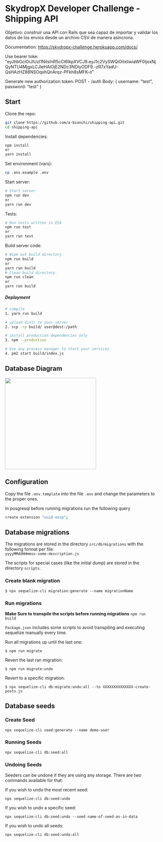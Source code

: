 # SkydropX Developer Challenge - Shipping API
Objetivo: construir una API con Rails que sea capaz de importar y validar los datos de los envíos desde un archivo CSV de manera asíncrona.


Documentation: https://skydropx-challenge.herokuapp.com/docs/

Use bearer toke: "eyJhbGciOiJIUzI1NiIsInR5cCI6IkpXVCJ9.eyJ1c2VySWQiOiIxIiwiaWF0IjoxNjQyNTU4MjgxLCJleHAiOjE2NDc3NDIyODF9.-zR7xYadU-QsHAzHZ88NSOqxhQnArqz-PFkh8sMFK-o"

Generate new authorization token: POST - /auth
Body: {
 username: "test",
 password: "test"
}
## Start

Clone the repo:
```sh
git clone https://github.com/a-bianchi/shipping-api.git
cd shipping-api
```

Install dependencies:
```sh
npm install
or
yarn install
```

Set environment (vars):
```sh
cp .env.example .env
```

Start server:
```sh
# Start server
npm run dev
or
yarn run dev
```

Tests:
```sh
# Run tests written in ES6 
npm run test
or
yarn run test
```

Build server code:
```sh
# Wipe out build directory
npm run build
or
yarn run build
# Clean build directory.
npm run clean
or
yarn run build
```

##### Deployment

```sh
# compile
1. yarn run build

# upload dist/ to your server
2. scp -rp build/ user@dest:/path

# install production dependencies only
3. npm --production

# Use any process manager to start your services
4. pm2 start build/index.js
```
## Database Diagram
<img src="https://github.com/a-bianchi/shipping-api/blob/master/docs/diagram.png" width= 300 />

## Configuration

Copy the file `.env.template` into the file `.env` and change the parameters to the proper ones.

In posgresql before running migrations run the following query
```sh
create extension "uuid-ossp";
```

## Database migrations

The migrations are stored in the directory `src/db/migrations` with the following format per file:<br>
`yyyyMMddHHmmss-some-description.js`

The scripts for special cases (like the initial dump) are stored in the directory `scripts`.

### Create blank migration

```
$ npx sequelize-cli migration:generate --name migrationName
```

### Run migrations

**Make Sure to transpile the scripts before running migrations** `npm run build`

`Package.json` includes some scripts to avoid transpiling and executing sequelize manually every time.

Run all migrations up until the last one:

```
$ npm run migrate
```

Revert the last ran migration:

```
$ npm run migrate:undo
```

Revert to a specific migration:

```
$ npx sequelize-cli db:migrate:undo:all --to XXXXXXXXXXXXXX-create-posts.js
```

## Database seeds

### Create Seed

```
npx sequelize-cli seed:generate --name demo-user
```

### Running Seeds

```
npx sequelize-cli db:seed:all
```

### Undoing Seeds

Seeders can be undone if they are using any storage. There are two commands available for that:

If you wish to undo the most recent seed:

```
npx sequelize-cli db:seed:undo
```

If you wish to undo a specific seed:

```
npx sequelize-cli db:seed:undo --seed name-of-seed-as-in-data
```

If you wish to undo all seeds:

```
npx sequelize-cli db:seed:undo:all
```